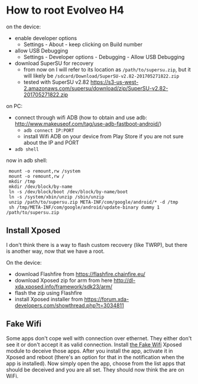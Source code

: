 # How to root Evolveo H4

on the device:
* enable developer options
	- Settings - About - keep clicking on Build number
* allow USB Debugging
	- Settings - Developer options - Debugging - Allow USB Debugging
* download SuperSU for recovery
	- from now on I will refer to its location as `/path/to/supersu.zip`, but it will likely be `/sdcard/Download/SuperSU-v2.82-201705271822.zip`
	- tested with SuperSU v2.82 https://s3-us-west-2.amazonaws.com/supersu/download/zip/SuperSU-v2.82-201705271822.zip
	
on PC:
* connect through wifi ADB (how to obtain and use adb: http://www.makeuseof.com/tag/use-adb-fastboot-android/)
	- `adb connect IP:PORT`
	- install Wifi ADB on your device from Play Store if you are not sure about the IP and PORT
* `adb shell`

now in adb shell:
```su
 mount -o remount,rw /system
 mount -o remount,rw /
 mkdir /tmp
 mkdir /dev/block/by-name
 ln -s /dev/block/boot /dev/block/by-name/boot
 ln -s /system/xbin/unzip /sbin/unzip
 unzip /path/to/supersu.zip META-INF/com/google/android/* -d /tmp
 sh /tmp/META-INF/com/google/android/update-binary dummy 1 /path/to/supersu.zip
```


## Install Xposed
I don't think there is a way to flash custom recovery (like TWRP), but there is another way, now that we have a root.

On the device:
* download Flashfire from https://flashfire.chainfire.eu/
* download Xposed zip for arm from here http://dl-xda.xposed.info/framework/sdk23/arm/
* flash the zip using Flashfire
* install Xposed installer from https://forum.xda-developers.com/showthread.php?t=3034811

## Fake Wifi
Some apps don't cope well with connection over ethernet. They either don't see it or don't accept it as valid connection.
Install [the Fake Wifi](https://play.google.com/store/apps/details?id=eu.chylek.adam.fakewifi) Xposed module to deceive those apps.
After you install the app, activate it in Xposed and reboot (there's an option for that in the notification when the app is installed). 
Now simply open the app, choose from the list apps that should be deceived and you are all set. They should now think the are on WiFi.
